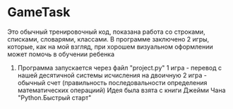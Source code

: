 # GameTask
Это обычный тренировочный код, показана работа со строками, списками, словарями, классами.
В программе заключено 2 игры, которые, как на мой взгляд, при хорошем визуальном оформлении может помочь в обучении ребенка
1. Программа запускается через файл "project.py"
1 игра - перевод с нашей десятичной системы исчисления на двоичную
2 игра - обычный счет (правильность последовальности определения математических операциий)
Идея была взята с книги Джейми Чана "Python.Быстрый старт"
